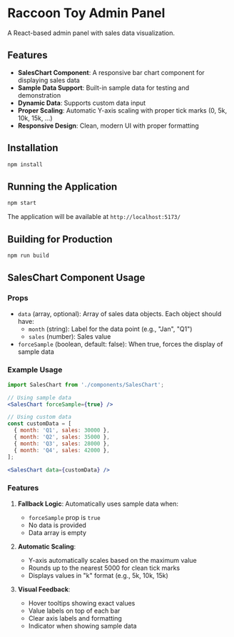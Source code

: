 # Raccoon Toy Admin Panel

A React-based admin panel with sales data visualization.

## Features

- **SalesChart Component**: A responsive bar chart component for displaying sales data
- **Sample Data Support**: Built-in sample data for testing and demonstration
- **Dynamic Data**: Supports custom data input
- **Proper Scaling**: Automatic Y-axis scaling with proper tick marks (0, 5k, 10k, 15k, ...)
- **Responsive Design**: Clean, modern UI with proper formatting

## Installation

```bash
npm install
```

## Running the Application

```bash
npm start
```

The application will be available at `http://localhost:5173/`

## Building for Production

```bash
npm run build
```

## SalesChart Component Usage

### Props

- `data` (array, optional): Array of sales data objects. Each object should have:
  - `month` (string): Label for the data point (e.g., "Jan", "Q1")
  - `sales` (number): Sales value
- `forceSample` (boolean, default: false): When true, forces the display of sample data

### Example Usage

```jsx
import SalesChart from './components/SalesChart';

// Using sample data
<SalesChart forceSample={true} />

// Using custom data
const customData = [
  { month: 'Q1', sales: 30000 },
  { month: 'Q2', sales: 35000 },
  { month: 'Q3', sales: 28000 },
  { month: 'Q4', sales: 42000 },
];

<SalesChart data={customData} />
```

### Features

1. **Fallback Logic**: Automatically uses sample data when:
   - `forceSample` prop is `true`
   - No data is provided
   - Data array is empty

2. **Automatic Scaling**: 
   - Y-axis automatically scales based on the maximum value
   - Rounds up to the nearest 5000 for clean tick marks
   - Displays values in "k" format (e.g., 5k, 10k, 15k)

3. **Visual Feedback**:
   - Hover tooltips showing exact values
   - Value labels on top of each bar
   - Clear axis labels and formatting
   - Indicator when showing sample data